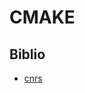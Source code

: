 # CMAKE

## Biblio

- [cnrs](https://calcul.math.cnrs.fr/attachments/spip/Documents/Ecoles/LEM2I/Mod2/tp_cmake.pdf)
